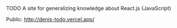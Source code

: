 TODO
A site for generalizing knowledge about React.js (JavaScript)

Public: http://denis-todo.vercel.app/
